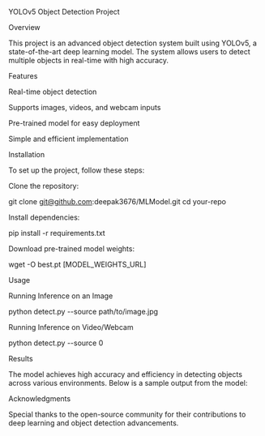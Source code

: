 YOLOv5 Object Detection Project

Overview

This project is an advanced object detection system built using YOLOv5, a state-of-the-art deep learning model. The system allows users to detect multiple objects in real-time with high accuracy.

Features

Real-time object detection

Supports images, videos, and webcam inputs

Pre-trained model for easy deployment

Simple and efficient implementation

Installation

To set up the project, follow these steps:

Clone the repository:

git clone git@github.com:deepak3676/MLModel.git
cd your-repo

Install dependencies:

pip install -r requirements.txt

Download pre-trained model weights:

wget -O best.pt [MODEL_WEIGHTS_URL]

Usage

Running Inference on an Image

python detect.py --source path/to/image.jpg 

Running Inference on Video/Webcam

python detect.py --source 0 

Results

The model achieves high accuracy and efficiency in detecting objects across various environments. Below is a sample output from the model:



Acknowledgments

Special thanks to the open-source community for their contributions to deep learning and object detection advancements.

